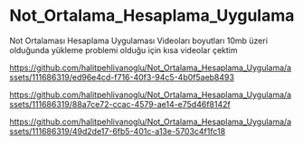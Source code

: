 # Not_Ortalama_Hesaplama_Uygulama
Not Ortalaması Hesaplama Uygulaması
Videoları boyutları 10mb üzeri olduğunda yükleme problemi olduğu için kısa videolar çektim


https://github.com/halitpehlivanoglu/Not_Ortalama_Hesaplama_Uygulama/assets/111686319/ed96e4cd-f716-40f3-94c5-4b0f5aeb8493



https://github.com/halitpehlivanoglu/Not_Ortalama_Hesaplama_Uygulama/assets/111686319/88a7ce72-ccac-4579-ae14-e75d46f8142f

https://github.com/halitpehlivanoglu/Not_Ortalama_Hesaplama_Uygulama/assets/111686319/49d2de17-6fb5-401c-a13e-5703c4f1fc18



